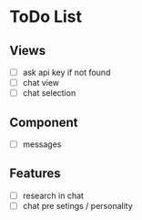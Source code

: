 # ToDo List

## Views
- [ ] ask api key if not found
- [ ] chat view
- [ ] chat selection

## Component
- [ ] messages

## Features
- [ ] research in chat
- [ ] chat pre setings / personality